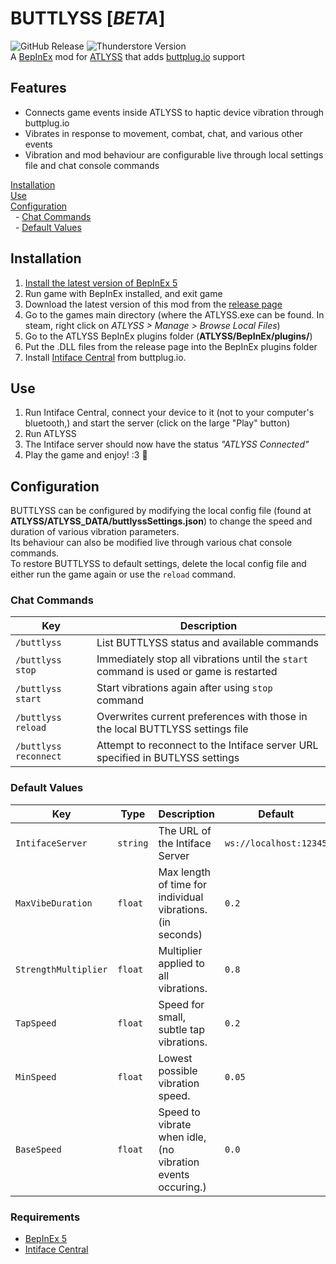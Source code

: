 # BUTTLYSS [*BETA*]
![GitHub Release](https://img.shields.io/github/v/release/mintchipleaf/BUTTLYSS?logo=github&style=flat-square) 
![Thunderstore Version](https://img.shields.io/thunderstore/v/mintchipleaf/BUTTLYSS?logo=thunderstore&logoColor=f5f5f5&style=flat-square)\
A [BepInEx](https://github.com/BepInEx/BepInEx) mod for [ATLYSS](http://atlyssgame.com) that adds [buttplug.io](https://buttplug.io/) support

## Features
* Connects game events inside ATLYSS to haptic device vibration through buttplug.io
* Vibrates in response to movement, combat, chat, and various other events
* Vibration and mod behaviour are configurable live through local settings file and chat console commands

[Installation](#installation)\
[Use](#use)\
[Configuration](#configuration)\
&nbsp;&nbsp;- [Chat Commands](#chat-commands)\
&nbsp;&nbsp;- [Default Values](#default-values)


## Installation
1. [Install the latest version of BepInEx 5](https://docs.bepinex.dev/articles/user_guide/installation/index.html)
2. Run game with BepInEx installed, and exit game
3. Download the latest version of this mod from the [release page](https://github.com/mintchipleaf/BUTTLYSS/releases/latest)
3. Go to the games main directory (where the ATLYSS.exe can be found. In steam, right click on *ATLYSS > Manage > Browse Local Files*)
4. Go to the ATLYSS BepInEx plugins folder (**ATLYSS/BepInEx/plugins/**)
5. Put the .DLL files from the release page into the BepInEx plugins folder
6. Install [Intiface Central](https://intiface.com/central/) from buttplug.io.

## Use
1. Run Intiface Central, connect your device to it (not to your computer's bluetooth,) and start the server (click on the large "Play" button)
2. Run ATLYSS
3. The Intiface server should now have the status *"ATLYSS Connected"*
4. Play the game and enjoy! :3 📳

## Configuration
BUTTLYSS can be configured by modifying the local config file (found at **ATLYSS/ATLYSS_DATA/buttlyssSettings.json**) to change the speed and duration of various vibration parameters.\
Its behaviour can also be modified live through various chat console commands.\
To restore BUTTLYSS to default settings, delete the local config file and either run the game again or use the `reload` command.

### Chat Commands
| Key                   | Description                                                                               |
|-----------------------|-------------------------------------------------------------------------------------------|
| `/buttlyss`           | List BUTTLYSS status and available commands                                               |
| `/buttlyss stop`      | Immediately stop all vibrations until the `start` command is used or game is restarted    |
| `/buttlyss start`     | Start vibrations again after using `stop` command                                         |
| `/buttlyss reload`    | Overwrites current preferences with those in the local BUTTLYSS settings file             |
| `/buttlyss reconnect` | Attempt to reconnect to the Intiface server URL specified in BUTLYSS settings             |

### Default Values
| Key                  | Type     | Description                                                             | Default                |
|----------------------|----------|-------------------------------------------------------------------------|------------------------|
| `IntifaceServer`     | `string` | The URL of the Intiface Server                                          | `ws://localhost:12345` |
| `MaxVibeDuration`    | `float`  | Max length of time for individual vibrations. (in seconds)              | `0.2`                  |
| `StrengthMultiplier` | `float`  | Multiplier applied to all vibrations.                                   | `0.8`                  |
| `TapSpeed`           | `float`  | Speed for small, subtle tap vibrations.                                 | `0.2`                  |
| `MinSpeed`           | `float`  | Lowest possible vibration speed.                                        | `0.05`                 |
| `BaseSpeed`          | `float`  | Speed to vibrate when idle, (no vibration events occuring.)             | `0.0`                  |

### Requirements
* [BepInEx 5](https://github.com/BepInEx/BepInEx)
* [Intiface Central](https://github.com/intiface/intiface-central)
